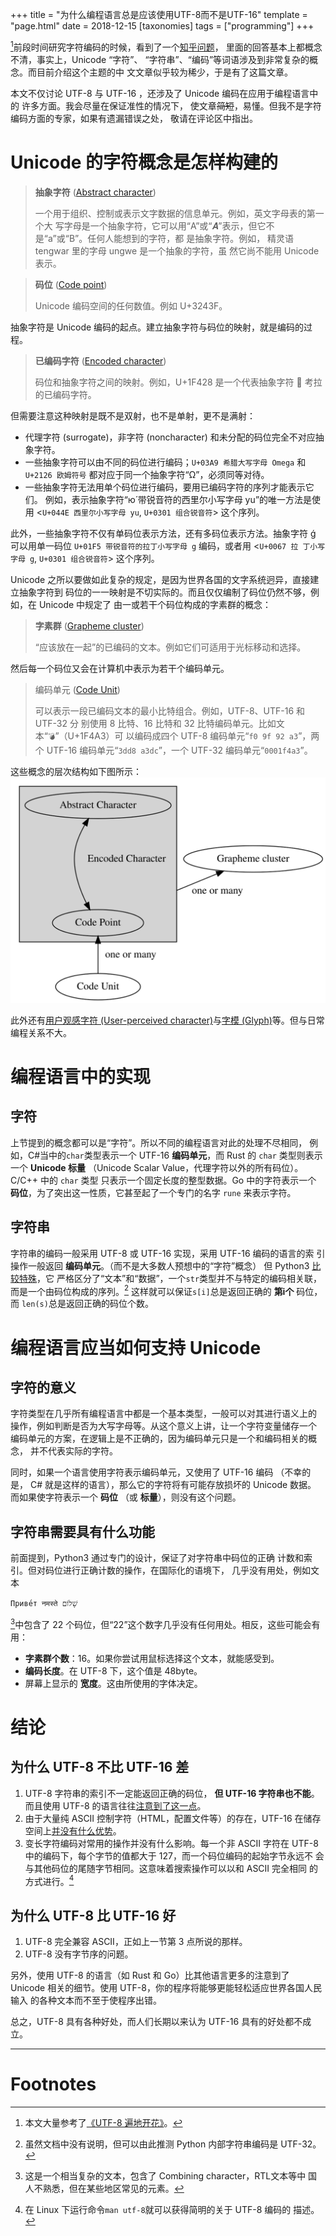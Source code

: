 +++
title = "为什么编程语言总是应该使用UTF-8而不是UTF-16"
template = "page.html" 
date = 2018-12-15
[taxonomies]
tags = ["programming"]
+++

[^1]前段时间研究字符编码的时候，看到了一个[知乎问题](https://www.zhihu.com/question/35214880)，
里面的回答基本上都概念不清，事实上，Unicode “字符”、
“字符串”、“编码”等词语涉及到非常复杂的概念。而目前介绍这个主题的中
文文章似乎较为稀少，于是有了这篇文章。

<!-- more -->

本文不仅讨论 UTF-8 与 UTF-16 ，还涉及了 Unicode 编码在应用于编程语言中的
许多方面。我会尽量在保证准性的情况下，
使文章<s>简短</s>，易懂。但我不是字符编码方面的专家，如果有遗漏错误之处，
敬请在评论区中指出。

# Unicode 的字符概念是怎样构建的

> **抽象字符** ([Abstract character](http://www.unicode.org/glossary/#abstract_character))
>
> 一个用于组织、控制或表示文字数据的信息单元。例如，英文字母表的第一个大
> 写字母是一个抽象字符，它可以用“A”或“𝑨”表示，但它不是“a”或“B”。任何人能想到的字符，都
> 是抽象字符。例如， 精灵语 tengwar 里的字母 ungwe 是一个抽象的字符，虽
> 然它尚不能用 Unicode 表示。
 
> **码位** ([Code point](http://www.unicode.org/glossary/#code_point))
>
> Unicode 编码空间的任何数值。例如 U+3243F。

抽象字符是 Unicode 编码的起点。建立抽象字符与码位的映射，就是编码的过程。

> **已编码字符** ([Encoded character](http://www.unicode.org/glossary/#encoded_character))
>
> 码位和抽象字符之间的映射。例如，U+1F428 是一个代表抽象字符 🐨 考拉的已编码字符。

但需要注意这种映射是既不是双射，也不是单射，更不是满射：

- 代理字符 (surrogate)，非字符 (noncharacter) 和未分配的码位完全不对应抽象字符。
- 一些抽象字符可以由不同的码位进行编码；`U+03A9 希腊大写字母 Omega` 和 `U+2126 欧姆符号` 都对应于同一个抽象字符“Ω”，必须同等对待。
- 一些抽象字符无法用单个码位进行编码，要用已编码字符的序列才能表示它们。
  例如，表示抽象字符“ю́ 带锐音符的西里尔小写字母 yu”的唯一方法是使用 <`U+044E 西里尔小写字母 yu`, `U+0301 组合锐音符`> 这个序列。

此外，一些抽象字符不仅有单码位表示方法，还有多码位表示方法。抽象字符 ǵ
可以用单一码位 `U+01F5 带锐音符的拉丁小写字母 g` 编码，或者用 <`U+0067 拉
丁小写字母 g`, `U+0301 组合锐音符`> 这个序列。

Unicode 之所以要做如此复杂的规定，是因为世界各国的文字系统迥异，直接建立抽象字符到
码位的一一映射是不切实际的。而且仅仅编制了码位仍然不够，例如，在 Unicode 中规定了
由一或若干个码位构成的字素群的概念： 

> **字素群** ([Grapheme cluster](http://www.unicode.org/glossary/#grapheme_cluster))
>
> “应该放在一起”的已编码的文本。例如它们可适用于光标移动和选择。

然后每一个码位又会在计算机中表示为若干个编码单元。

> 编码单元 ([Code Unit](http://www.unicode.org/glossary/#code_unit))
>
> 可以表示一段已编码文本的最小比特组合。例如，UTF-8、UTF-16 和 UTF-32 分
> 别使用 8 比特、16 比特和 32 比特编码单元。比如文本“`💣`”（U+1F4A3）可
> 以编码成四个 UTF-8 编码单元“`f0 9f 92 a3`”，两个 UTF-16 编码单元“`3dd8
> a3dc`”，一个 UTF-32 编码单元“`0001f4a3`”。


这些概念的层次结构如下图所示：
![层次结构](../unicode.svg)

此外还有[用户观感字符 (User-perceived character)](http://www.unicode.org/glossary/#user_perceived_character)与[字模 (Glyph)](http://www.unicode.org/glossary/#glyph)等。但与日常编程关系不大。


# 编程语言中的实现
## 字符
上节提到的概念都可以是“字符”。所以不同的编程语言对此的处理不尽相同，
例如，C#当中的`char`类型表示一个 UTF-16 **编码单元**，而 Rust 的 `char` 类型则表示一个 **Unicode 标量**
（Unicode Scalar Value，代理字符以外的所有码位）。C/C++ 中的 `char` 类型
只表示一个固定长度的整型数据。Go 中的字符表示一个
**码位**，为了突出这一性质，它甚至起了一个专门的名字 `rune` 来表示字符。

## 字符串
字符串的编码一般采用 UTF-8 或 UTF-16 实现，采用 UTF-16 编码的语言的索
引操作一般返回 **编码单元**。（而不是大多数人预想中的“字符”概念）
但 Python3 [比较特殊](http://docs.python.org/release/3.0.1/whatsnew/3.0.html#text-vs-data-instead-of-unicode-vs-8-bit)，它
严格区分了“文本”和“数据”，一个`str`类型并不与特定的编码相关联，而是一个由码位构成的序列。[^python]
这样就可以保证`s[i]`总是返回正确的 **第i个** 码位，而
`len(s)`总是返回正确的码位个数。

# 编程语言应当如何支持 Unicode

## 字符的意义

字符类型在几乎所有编程语言中都是一个基本类型，一般可以对其进行语义上的
操作，例如判断是否为大写字母等。从这个意义上讲，让一个字符变量储存一个
编码单元的方案，在逻辑上是不正确的，因为编码单元只是一个和编码相关的概念，
并不代表实际的字符。

同时，如果一个语言使用字符表示编码单元，又使用了 UTF-16 编码
（不幸的是， C# 就是这样的语言），那么它的字符将有可能存放损坏的 Unicode 数据。
而如果使字符表示一个 **码位** （或 **标量**），则没有这个问题。

## 字符串需要具有什么功能

前面提到，Python3 通过专门的设计，保证了对字符串中码位的正确
计数和索引。但对码位进行正确计数的操作，在国际化的语境下，
几乎没有用处，例如文本

`Приве́т नमस्ते שָׁלוֹם`

[^2]中包含了 22
个码位，但“22”这个数字几乎没有任何用处。相反，这些可能会有用：

- **字素群个数**：16。如果你尝试用鼠标选择这个文本，就能感受到。
- **编码长度**。在 UTF-8 下，这个值是 48byte。
- 屏幕上显示的 **宽度**。这由所使用的字体决定。

# 结论
## 为什么 UTF-8 不比 UTF-16 差

1. UTF-8 字符串的索引不一定能返回正确的码位， **但 UTF-16 字符串也不能**。
   而且使用 UTF-8 的语言往往[注意到了这一点](https://doc.rust-lang.org/std/primitive.str.html#panics)。
2. 由于大量纯 ASCII 控制字符（HTML，配置文件等）的存在，UTF-16 在储存
   空间上[并没有什么优势](http://utf8everywhere.org/zh-cn#asian)。
3. 变长字符编码对常用的操作并没有什么影响。每一个非 ASCII 字符在 UTF-8
   中的编码下，每个字节的值都大于 127，而一个码位编码的起始字节永远不
   会与其他码位的尾随字节相同。这意味着搜索操作可以以和 ASCII 完全相同
   的方式进行。[^3]

## 为什么 UTF-8 比 UTF-16 好

1. UTF-8 完全兼容 ASCII，正如上一节第 3 点所说的那样。
2. UTF-8 没有字节序的问题。

另外，使用 UTF-8 的语言（如 Rust 和 Go）比其他语言更多的注意到了
Unicode 相关的细节。使用 UTF-8，你的程序将能够更能轻松适应世界各国人民输入
的各种文本而不至于使程序出错。

总之，UTF-8 具有各种好处，而人们长期以来认为 UTF-16 具有的好处都不成立。

--------------------------------------

# Footnotes


[^1]: 本文大量参考了[《UTF-8 遍地开花》](http://utf8everywhere.org/zh-cn)。

[^python]: 虽然文档中没有说明，但可以由此推测 Python 内部字符串编码是 UTF-32。

[^2]: 这是一个相当复杂的文本，包含了 Combining character，RTL文本等中
    国人不熟悉，但在某些地区常见的元素。

[^3]: 在 Linux 下运行命令`man utf-8`就可以获得简明的关于 UTF-8 编码的
    描述。
